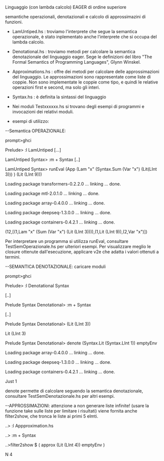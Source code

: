 Linguaggio (con lambda calcolo) EAGER di ordine superiore

semantiche operazionali, denotazionali e calcolo di approssimazini di funzioni.

- LamUntiped.hs : troviamo l'interprete che segue la semantica operazionale, è stato inplementato
anche l'interprete che si occupa del lambda calcolo.

- Denotational.hs : troviamo metodi per calcolare la semantica denotazionale del linguaggio eager.
Sege le definizioni del libro "The Formal Semantics of Programming Languages", Glynn Winskel.

- Approximations.hs : offre dei metodi per calcolare delle approssimazioni del linguaggio.
Le approssimazioni sono rappresentate come liste di coppie. Non sono implementate le coppie come tipo,
e quindi le relative operazioni first e second, ma solo gli interi.

- Syntax.hs : è definita la sintassi del linguaggio

- Nei moduli Testxxxxxx.hs si trovano degli esempi di programmi e invocazioni dei relativi moduli.


- esempi di utilizzo:

--Semantica OPERAZIONALE:

prompt>ghci

Prelude> :l LamUntiped
[...]

LamUntiped Syntax> :m + Syntax
[..]

LamUntiped Syntax> runEval (App (Lam "x" (Syntax.Sum (Var "x") (Lit(LInt 3)))  ) (Lit (LInt 9)))

Loading package transformers-0.2.2.0 ... linking ... done.

Loading package mtl-2.0.1.0 ... linking ... done.

Loading package array-0.4.0.0 ... linking ... done.

Loading package deepseq-1.3.0.0 ... linking ... done.

Loading package containers-0.4.2.1 ... linking ... done.

(12,[(1,Lam "x" (Sum (Var "x") (Lit (LInt 3)))),(1,Lit (LInt 9)),(2,Var "x")])

Per interpretare un programma si utilizza runEval, consultare TestSemOperazionale.hs
per ulteriori esempi.
Per visualizzare meglio le closure ottenute dall'esecuzione, applicare v2e
che adatta i valori ottenuti a termini.

--SEMANTICA DENOTAZIONALE:
caricare moduli

prompt>ghci

Prelude> :l Denotational Syntax

[..]

Prelude Syntax Denotational> :m + Syntax

[..]

Prelude Syntax Denotational> (Lit (LInt 3))

Lit (LInt 3)

Prelude Syntax Denotational> denote (Syntax.Lit (Syntax.LInt 1)) emptyEnv

Loading package array-0.4.0.0 ... linking ... done.

Loading package deepseq-1.3.0.0 ... linking ... done.

Loading package containers-0.4.2.1 ... linking ... done.

Just 1

denote permette di calcolare seguendo la semantica denotazionale,
consultare TestSemDenotazionale.hs per altri esempi.

--APPROSSIMAZIONI:
attenzione a non generare liste infinite! (usare la funzione take sulle liste per limitare i risultati)
viene fornita anche filter2show, che tronca le liste ai primi 5 elmti.

..> :l Appproximation.hs

..> :m + Syntax

..>filter2show $ ( approx (Lit (LInt 4)) emptyEnv )

N 4
